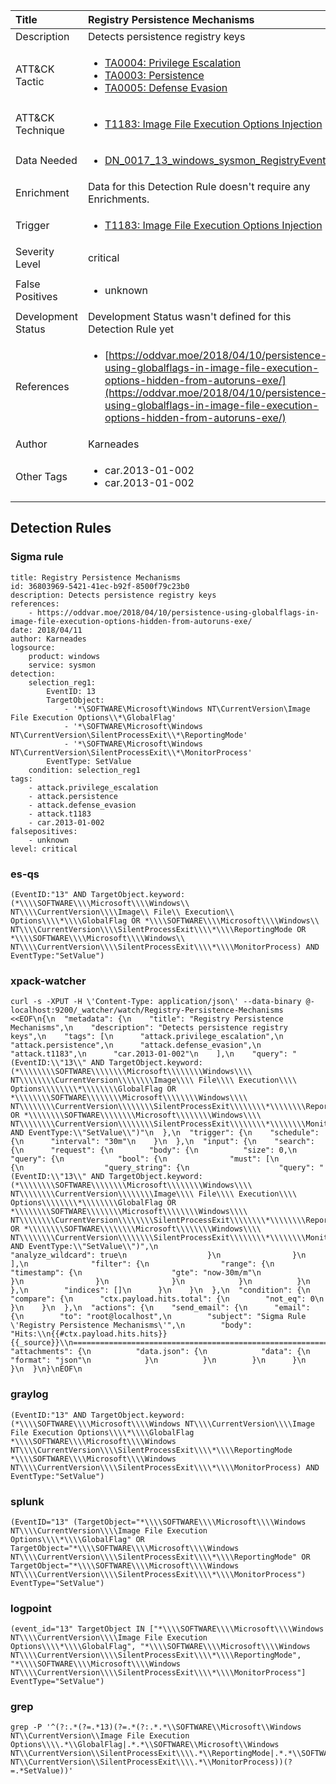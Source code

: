 | Title                | Registry Persistence Mechanisms                                                                                                                                                 |
|:---------------------|:------------------------------------------------------------------------------------------------------------------------------------------------------------|
| Description          | Detects persistence registry keys                                                                                                                                           |
| ATT&amp;CK Tactic    |  <ul><li>[TA0004: Privilege Escalation](https://attack.mitre.org/tactics/TA0004)</li><li>[TA0003: Persistence](https://attack.mitre.org/tactics/TA0003)</li><li>[TA0005: Defense Evasion](https://attack.mitre.org/tactics/TA0005)</li></ul>  |
| ATT&amp;CK Technique | <ul><li>[T1183: Image File Execution Options Injection](https://attack.mitre.org/techniques/T1183)</li></ul>  |
| Data Needed          | <ul><li>[DN_0017_13_windows_sysmon_RegistryEvent](../Data_Needed/DN_0017_13_windows_sysmon_RegistryEvent.md)</li></ul>  |
| Enrichment           |  Data for this Detection Rule doesn't require any Enrichments.  |
| Trigger              | <ul><li>[T1183: Image File Execution Options Injection](../Triggers/T1183.md)</li></ul>  |
| Severity Level       | critical |
| False Positives      | <ul><li>unknown</li></ul>  |
| Development Status   |  Development Status wasn't defined for this Detection Rule yet  |
| References           | <ul><li>[https://oddvar.moe/2018/04/10/persistence-using-globalflags-in-image-file-execution-options-hidden-from-autoruns-exe/](https://oddvar.moe/2018/04/10/persistence-using-globalflags-in-image-file-execution-options-hidden-from-autoruns-exe/)</li></ul>  |
| Author               | Karneades |
| Other Tags           | <ul><li>car.2013-01-002</li><li>car.2013-01-002</li></ul> | 

## Detection Rules

### Sigma rule

```
title: Registry Persistence Mechanisms
id: 36803969-5421-41ec-b92f-8500f79c23b0
description: Detects persistence registry keys
references:
    - https://oddvar.moe/2018/04/10/persistence-using-globalflags-in-image-file-execution-options-hidden-from-autoruns-exe/
date: 2018/04/11
author: Karneades
logsource:
    product: windows
    service: sysmon
detection:
    selection_reg1:
        EventID: 13
        TargetObject:
            - '*\SOFTWARE\Microsoft\Windows NT\CurrentVersion\Image File Execution Options\\*\GlobalFlag'
            - '*\SOFTWARE\Microsoft\Windows NT\CurrentVersion\SilentProcessExit\\*\ReportingMode'
            - '*\SOFTWARE\Microsoft\Windows NT\CurrentVersion\SilentProcessExit\\*\MonitorProcess'
        EventType: SetValue
    condition: selection_reg1
tags:
    - attack.privilege_escalation
    - attack.persistence
    - attack.defense_evasion
    - attack.t1183
    - car.2013-01-002
falsepositives:
    - unknown
level: critical

```





### es-qs
    
```
(EventID:"13" AND TargetObject.keyword:(*\\\\SOFTWARE\\\\Microsoft\\\\Windows\\ NT\\\\CurrentVersion\\\\Image\\ File\\ Execution\\ Options\\\\*\\\\GlobalFlag OR *\\\\SOFTWARE\\\\Microsoft\\\\Windows\\ NT\\\\CurrentVersion\\\\SilentProcessExit\\\\*\\\\ReportingMode OR *\\\\SOFTWARE\\\\Microsoft\\\\Windows\\ NT\\\\CurrentVersion\\\\SilentProcessExit\\\\*\\\\MonitorProcess) AND EventType:"SetValue")
```


### xpack-watcher
    
```
curl -s -XPUT -H \'Content-Type: application/json\' --data-binary @- localhost:9200/_watcher/watch/Registry-Persistence-Mechanisms <<EOF\n{\n  "metadata": {\n    "title": "Registry Persistence Mechanisms",\n    "description": "Detects persistence registry keys",\n    "tags": [\n      "attack.privilege_escalation",\n      "attack.persistence",\n      "attack.defense_evasion",\n      "attack.t1183",\n      "car.2013-01-002"\n    ],\n    "query": "(EventID:\\"13\\" AND TargetObject.keyword:(*\\\\\\\\SOFTWARE\\\\\\\\Microsoft\\\\\\\\Windows\\\\ NT\\\\\\\\CurrentVersion\\\\\\\\Image\\\\ File\\\\ Execution\\\\ Options\\\\\\\\*\\\\\\\\GlobalFlag OR *\\\\\\\\SOFTWARE\\\\\\\\Microsoft\\\\\\\\Windows\\\\ NT\\\\\\\\CurrentVersion\\\\\\\\SilentProcessExit\\\\\\\\*\\\\\\\\ReportingMode OR *\\\\\\\\SOFTWARE\\\\\\\\Microsoft\\\\\\\\Windows\\\\ NT\\\\\\\\CurrentVersion\\\\\\\\SilentProcessExit\\\\\\\\*\\\\\\\\MonitorProcess) AND EventType:\\"SetValue\\")"\n  },\n  "trigger": {\n    "schedule": {\n      "interval": "30m"\n    }\n  },\n  "input": {\n    "search": {\n      "request": {\n        "body": {\n          "size": 0,\n          "query": {\n            "bool": {\n              "must": [\n                {\n                  "query_string": {\n                    "query": "(EventID:\\"13\\" AND TargetObject.keyword:(*\\\\\\\\SOFTWARE\\\\\\\\Microsoft\\\\\\\\Windows\\\\ NT\\\\\\\\CurrentVersion\\\\\\\\Image\\\\ File\\\\ Execution\\\\ Options\\\\\\\\*\\\\\\\\GlobalFlag OR *\\\\\\\\SOFTWARE\\\\\\\\Microsoft\\\\\\\\Windows\\\\ NT\\\\\\\\CurrentVersion\\\\\\\\SilentProcessExit\\\\\\\\*\\\\\\\\ReportingMode OR *\\\\\\\\SOFTWARE\\\\\\\\Microsoft\\\\\\\\Windows\\\\ NT\\\\\\\\CurrentVersion\\\\\\\\SilentProcessExit\\\\\\\\*\\\\\\\\MonitorProcess) AND EventType:\\"SetValue\\")",\n                    "analyze_wildcard": true\n                  }\n                }\n              ],\n              "filter": {\n                "range": {\n                  "timestamp": {\n                    "gte": "now-30m/m"\n                  }\n                }\n              }\n            }\n          }\n        },\n        "indices": []\n      }\n    }\n  },\n  "condition": {\n    "compare": {\n      "ctx.payload.hits.total": {\n        "not_eq": 0\n      }\n    }\n  },\n  "actions": {\n    "send_email": {\n      "email": {\n        "to": "root@localhost",\n        "subject": "Sigma Rule \'Registry Persistence Mechanisms\'",\n        "body": "Hits:\\n{{#ctx.payload.hits.hits}}{{_source}}\\n================================================================================\\n{{/ctx.payload.hits.hits}}",\n        "attachments": {\n          "data.json": {\n            "data": {\n              "format": "json"\n            }\n          }\n        }\n      }\n    }\n  }\n}\nEOF\n
```


### graylog
    
```
(EventID:"13" AND TargetObject.keyword:(*\\\\SOFTWARE\\\\Microsoft\\\\Windows NT\\\\CurrentVersion\\\\Image File Execution Options\\\\*\\\\GlobalFlag *\\\\SOFTWARE\\\\Microsoft\\\\Windows NT\\\\CurrentVersion\\\\SilentProcessExit\\\\*\\\\ReportingMode *\\\\SOFTWARE\\\\Microsoft\\\\Windows NT\\\\CurrentVersion\\\\SilentProcessExit\\\\*\\\\MonitorProcess) AND EventType:"SetValue")
```


### splunk
    
```
(EventID="13" (TargetObject="*\\\\SOFTWARE\\\\Microsoft\\\\Windows NT\\\\CurrentVersion\\\\Image File Execution Options\\\\*\\\\GlobalFlag" OR TargetObject="*\\\\SOFTWARE\\\\Microsoft\\\\Windows NT\\\\CurrentVersion\\\\SilentProcessExit\\\\*\\\\ReportingMode" OR TargetObject="*\\\\SOFTWARE\\\\Microsoft\\\\Windows NT\\\\CurrentVersion\\\\SilentProcessExit\\\\*\\\\MonitorProcess") EventType="SetValue")
```


### logpoint
    
```
(event_id="13" TargetObject IN ["*\\\\SOFTWARE\\\\Microsoft\\\\Windows NT\\\\CurrentVersion\\\\Image File Execution Options\\\\*\\\\GlobalFlag", "*\\\\SOFTWARE\\\\Microsoft\\\\Windows NT\\\\CurrentVersion\\\\SilentProcessExit\\\\*\\\\ReportingMode", "*\\\\SOFTWARE\\\\Microsoft\\\\Windows NT\\\\CurrentVersion\\\\SilentProcessExit\\\\*\\\\MonitorProcess"] EventType="SetValue")
```


### grep
    
```
grep -P '^(?:.*(?=.*13)(?=.*(?:.*.*\\SOFTWARE\\Microsoft\\Windows NT\\CurrentVersion\\Image File Execution Options\\\\.*\\GlobalFlag|.*.*\\SOFTWARE\\Microsoft\\Windows NT\\CurrentVersion\\SilentProcessExit\\\\.*\\ReportingMode|.*.*\\SOFTWARE\\Microsoft\\Windows NT\\CurrentVersion\\SilentProcessExit\\\\.*\\MonitorProcess))(?=.*SetValue))'
```



